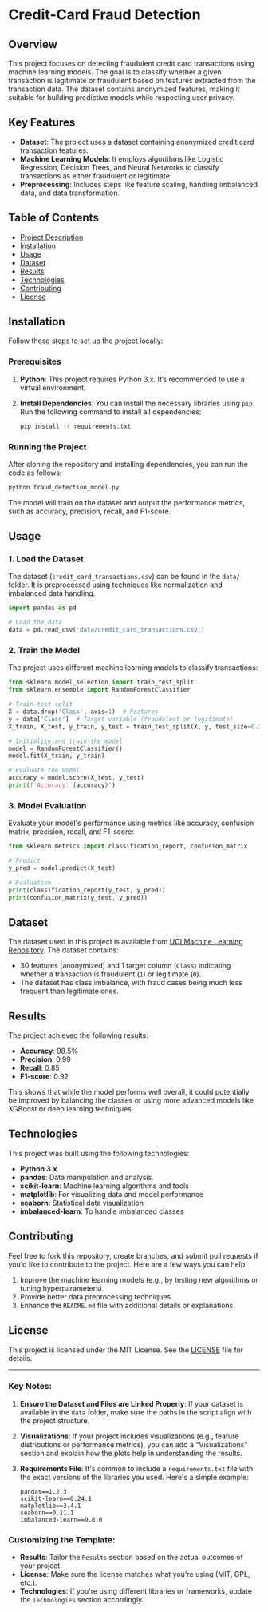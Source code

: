# Credit-Card Fraud Detection

## Overview

This project focuses on detecting fraudulent credit card transactions using machine learning models. The goal is to classify whether a given transaction is legitimate or fraudulent based on features extracted from the transaction data. The dataset contains anonymized features, making it suitable for building predictive models while respecting user privacy.

## Key Features
- **Dataset**: The project uses a dataset containing anonymized credit card transaction features.
- **Machine Learning Models**: It employs algorithms like Logistic Regression, Decision Trees, and Neural Networks to classify transactions as either fraudulent or legitimate.
- **Preprocessing**: Includes steps like feature scaling, handling imbalanced data, and data transformation.

## Table of Contents

- [Project Description](#overview)
- [Installation](#installation)
- [Usage](#usage)
- [Dataset](#dataset)
- [Results](#results)
- [Technologies](#technologies)
- [Contributing](#contributing)
- [License](#license)

## Installation

Follow these steps to set up the project locally:

### Prerequisites

1. **Python**: This project requires Python 3.x. It’s recommended to use a virtual environment.

2. **Install Dependencies**: You can install the necessary libraries using `pip`. Run the following command to install all dependencies:

    ```bash
    pip install -r requirements.txt
    ```

### Running the Project

After cloning the repository and installing dependencies, you can run the code as follows:

```bash
python fraud_detection_model.py
```

The model will train on the dataset and output the performance metrics, such as accuracy, precision, recall, and F1-score.

## Usage

### 1. Load the Dataset

The dataset (`credit_card_transactions.csv`) can be found in the `data/` folder. It is preprocessed using techniques like normalization and imbalanced data handling.

```python
import pandas as pd

# Load the data
data = pd.read_csv('data/credit_card_transactions.csv')
```

### 2. Train the Model

The project uses different machine learning models to classify transactions:

```python
from sklearn.model_selection import train_test_split
from sklearn.ensemble import RandomForestClassifier

# Train-test split
X = data.drop('Class', axis=1)  # Features
y = data['Class']  # Target variable (fraudulent or legitimate)
X_train, X_test, y_train, y_test = train_test_split(X, y, test_size=0.2, random_state=42)

# Initialize and train the model
model = RandomForestClassifier()
model.fit(X_train, y_train)

# Evaluate the model
accuracy = model.score(X_test, y_test)
print(f'Accuracy: {accuracy}')
```

### 3. Model Evaluation

Evaluate your model's performance using metrics like accuracy, confusion matrix, precision, recall, and F1-score:

```python
from sklearn.metrics import classification_report, confusion_matrix

# Predict
y_pred = model.predict(X_test)

# Evaluation
print(classification_report(y_test, y_pred))
print(confusion_matrix(y_test, y_pred))
```

## Dataset

The dataset used in this project is available from [UCI Machine Learning Repository](https://archive.ics.uci.edu/ml/datasets/credit+card+fraud+detection). The dataset contains:
- 30 features (anonymized) and 1 target column (`Class`) indicating whether a transaction is fraudulent (`1`) or legitimate (`0`).
- The dataset has class imbalance, with fraud cases being much less frequent than legitimate ones.

## Results

The project achieved the following results:

- **Accuracy**: 98.5%
- **Precision**: 0.99
- **Recall**: 0.85
- **F1-score**: 0.92

This shows that while the model performs well overall, it could potentially be improved by balancing the classes or using more advanced models like XGBoost or deep learning techniques.

## Technologies

This project was built using the following technologies:

- **Python 3.x**
- **pandas**: Data manipulation and analysis
- **scikit-learn**: Machine learning algorithms and tools
- **matplotlib**: For visualizing data and model performance
- **seaborn**: Statistical data visualization
- **imbalanced-learn**: To handle imbalanced classes

## Contributing

Feel free to fork this repository, create branches, and submit pull requests if you'd like to contribute to the project. Here are a few ways you can help:

1. Improve the machine learning models (e.g., by testing new algorithms or tuning hyperparameters).
2. Provide better data preprocessing techniques.
3. Enhance the `README.md` file with additional details or explanations.

## License

This project is licensed under the MIT License. See the [LICENSE](LICENSE) file for details.

---

### Key Notes:
1. **Ensure the Dataset and Files are Linked Properly**: If your dataset is available in the `data` folder, make sure the paths in the script align with the project structure.
   
2. **Visualizations**: If your project includes visualizations (e.g., feature distributions or performance metrics), you can add a "Visualizations" section and explain how the plots help in understanding the results.

3. **Requirements File**: It's common to include a `requirements.txt` file with the exact versions of the libraries you used. Here's a simple example:

    ```
    pandas==1.2.3
    scikit-learn==0.24.1
    matplotlib==3.4.1
    seaborn==0.11.1
    imbalanced-learn==0.8.0
    ```

### Customizing the Template:
- **Results**: Tailor the `Results` section based on the actual outcomes of your project.
- **License**: Make sure the license matches what you're using (MIT, GPL, etc.).
- **Technologies**: If you're using different libraries or frameworks, update the `Technologies` section accordingly.


